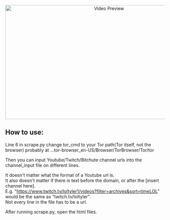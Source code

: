 <p align="center"><img alt="Video Preview" src="./showcase.gif" width="640" height="360"/></p>
             
## How to use:  

Line 6 in scrape.py change tor_cmd to your Tor path(Tor itself, not the browser) probably at ...tor-browser_en-US/Browser/TorBrowser/Tor/tor  
  
Then you can input Youtube/Twitch/Bitchute channel urls into the channel_input file on different lines.  

It doesn't matter what the format of a Youtube url is.  
It also doesn't matter if there is text before the domain, or after the [insert channel here].  
E.g. "https://www.twitch.tv/loltyler1/videos?filter=archives&sort=timeLOL" would be the same as "twitch.tv/loltyler".  
Not every line in the file has to be a url.  

After running scrape.py, open the html files.
